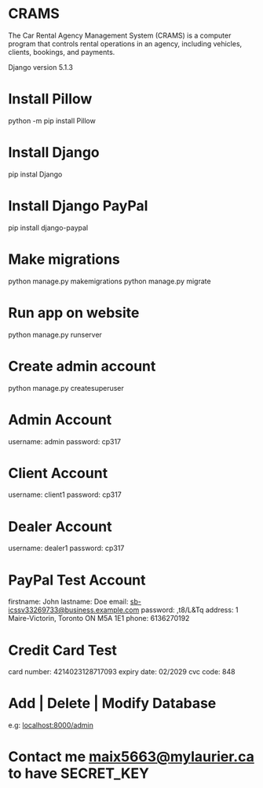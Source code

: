 # CRAMS
The Car Rental Agency Management System (CRAMS) is a computer program that controls rental operations in an agency, including vehicles, clients, bookings, and payments.

Django version 5.1.3

# Install Pillow
python -m pip install Pillow

# Install Django
pip instal Django

# Install Django PayPal
pip install django-paypal

# Make migrations
python manage.py makemigrations
python manage.py migrate

# Run app on website
python manage.py runserver
# Create admin account
python manage.py createsuperuser

# Admin Account
username: admin
password: cp317

# Client Account
username: client1
password: cp317

# Dealer Account
username: dealer1
password: cp317

# PayPal Test Account
firstname: John
lastname: Doe
email: sb-icssv33269733@business.example.com
password: ,t8/L&Tq
address: 1 Maire-Victorin, Toronto ON M5A 1E1
phone: 6136270192

# Credit Card Test
card number: 4214023128717093
expiry date: 02/2029
cvc code: 848

# Add | Delete | Modify Database
e.g: [localhost:8000/admin](http://127.0.0.1:8000/)

# Contact me maix5663@mylaurier.ca to have SECRET_KEY
